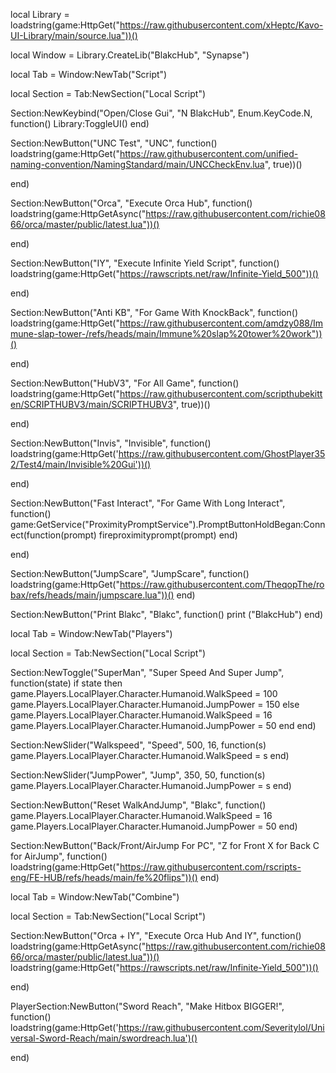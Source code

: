 local Library = loadstring(game:HttpGet("https://raw.githubusercontent.com/xHeptc/Kavo-UI-Library/main/source.lua"))()

local Window = Library.CreateLib("BlakcHub", "Synapse")

local Tab = Window:NewTab("Script")

local Section = Tab:NewSection("Local Script")

Section:NewKeybind("Open/Close Gui", "N BlakcHub", Enum.KeyCode.N, function()
	Library:ToggleUI()
end)

Section:NewButton("UNC Test", "UNC", function()
loadstring(game:HttpGet("https://raw.githubusercontent.com/unified-naming-convention/NamingStandard/main/UNCCheckEnv.lua", true))()

end)

Section:NewButton("Orca", "Execute Orca Hub", function()
loadstring(game:HttpGetAsync("https://raw.githubusercontent.com/richie0866/orca/master/public/latest.lua"))()

end)

Section:NewButton("IY", "Execute Infinite Yield Script", function()
loadstring(game:HttpGet("https://rawscripts.net/raw/Infinite-Yield_500"))()

end)

Section:NewButton("Anti KB", "For Game With KnockBack", function()
loadstring(game:HttpGet("https://raw.githubusercontent.com/amdzy088/Immune-slap-tower-/refs/heads/main/Immune%20slap%20tower%20work"))()

end)

Section:NewButton("HubV3", "For All Game", function()
loadstring(game:HttpGet("https://raw.githubusercontent.com/scripthubekitten/SCRIPTHUBV3/main/SCRIPTHUBV3", true))()

end)

Section:NewButton("Invis", "Invisible", function()
loadstring(game:HttpGet('https://raw.githubusercontent.com/GhostPlayer352/Test4/main/Invisible%20Gui'))()

end)

Section:NewButton("Fast Interact", "For Game With Long Interact", function()
game:GetService("ProximityPromptService").PromptButtonHoldBegan:Connect(function(prompt)
  fireproximityprompt(prompt)
end)

end)

Section:NewButton("JumpScare", "JumpScare", function()
loadstring(game:HttpGet("https://raw.githubusercontent.com/TheqopThe/robax/refs/heads/main/jumpscare.lua"))()
end)

Section:NewButton("Print Blakc", "Blakc", function()
print ("BlakcHub")
end)

local Tab = Window:NewTab("Players")

local Section = Tab:NewSection("Local Script")

Section:NewToggle("SuperMan", "Super Speed And Super Jump", function(state)
    if state then
    game.Players.LocalPlayer.Character.Humanoid.WalkSpeed = 100
    game.Players.LocalPlayer.Character.Humanoid.JumpPower = 150
    else
    game.Players.LocalPlayer.Character.Humanoid.WalkSpeed = 16
    game.Players.LocalPlayer.Character.Humanoid.JumpPower = 50
    end
end)

Section:NewSlider("Walkspeed", "Speed", 500, 16, function(s)
    game.Players.LocalPlayer.Character.Humanoid.WalkSpeed = s
end)

Section:NewSlider("JumpPower", "Jump", 350, 50, function(s)
    game.Players.LocalPlayer.Character.Humanoid.JumpPower = s
end)

Section:NewButton("Reset WalkAndJump", "Blakc", function()
    game.Players.LocalPlayer.Character.Humanoid.WalkSpeed = 16
    game.Players.LocalPlayer.Character.Humanoid.JumpPower = 50
end)

Section:NewButton("Back/Front/AirJump For PC", "Z for Front X for Back C for AirJump", function()
loadstring(game:HttpGet("https://raw.githubusercontent.com/rscripts-eng/FE-HUB/refs/heads/main/fe%20flips"))()
end)

local Tab = Window:NewTab("Combine")

local Section = Tab:NewSection("Local Script")

Section:NewButton("Orca + IY", "Execute Orca Hub And IY", function()
loadstring(game:HttpGetAsync("https://raw.githubusercontent.com/richie0866/orca/master/public/latest.lua"))()
loadstring(game:HttpGet("https://rawscripts.net/raw/Infinite-Yield_500"))()

end)

PlayerSection:NewButton("Sword Reach", "Make Hitbox BIGGER!", function()
loadstring(game:HttpGet('https://raw.githubusercontent.com/Severitylol/Universal-Sword-Reach/main/swordreach.lua')()

end)
